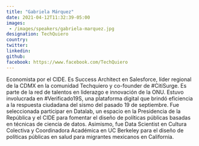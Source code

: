 ```yaml
---
title: "Gabriela Márquez"
date: 2021-04-12T11:32:39-05:00
images: 
 - /images/speakers/gabriela-marquez.jpg
designation: TechQuiero
country: 
twitter: 
linkedin: 
github: 
facebook: https://www.facebook.com/TechQuiero
---
```


Economista  por el CIDE. Es Success Architect en Salesforce, líder regional de la CDMX en la comunidad Techquiero y co-founder de #CitiSurge. Es parte de la red de talentos en liderazgo e innovación de la ONU. Estuvo involucrada en #Verificado19S, una plataforma digital que brindó eficiencia a la respuesta ciudadana del sismo del pasado 19 de septiembre.  Fue seleccionada participar en Datalab, un espacio en la Presidencia de la República y el CIDE para fomentar el diseño de políticas públicas basadas en técnicas de ciencia de datos. Asimismo, fue Data Scientist en Cultura Colectiva y Coordinadora Académica en UC Berkeley para el diseño de políticas públicas en salud para migrantes mexicanos en California. 

